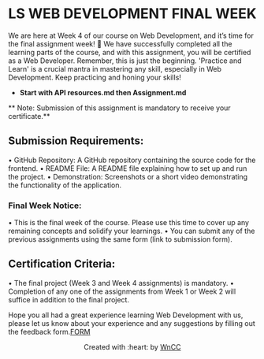 # LS WEB DEVELOPMENT FINAL WEEK

We are here at Week 4 of our course on Web Development, and it’s time for the final assignment week! 🎉
We have successfully completed all the learning parts of the course, and with this assignment, you will be certified as a Web Developer. Remember, this is just the beginning. 'Practice and Learn' is a crucial mantra in mastering any skill, especially in Web Development. Keep practicing and honing your skills!

 - **Start with API resources.md then Assignment.md**
 
 ** Note: Submission of this assignment is mandatory to receive your certificate.**


## Submission Requirements:
•	GitHub Repository: A GitHub repository containing the source code for the frontend.
•	README File: A README file explaining how to set up and run the project.
•	Demonstration: Screenshots or a short video demonstrating the functionality of the application.

### Final Week Notice:
•	This is the final week of the course. Please use this time to cover up any remaining concepts and solidify your learnings.
•	You can submit any of the previous assignments using the same form (link to submission form).

## Certification Criteria:
•	The final project (Week 3 and Week 4 assignments) is mandatory.
•	Completion of any one of the assignments from Week 1 or Week 2 will suffice in addition to the final project.

Hope you all had a great experience learning Web Development with us, please let us know about your experience and any suggestions by filling out the feedback form.<a href="https://www.wncc-iitb.org/">FORM</a>

 <p align="center">Created with :heart: by <a href="https://www.wncc-iitb.org/">WnCC</a></p>
